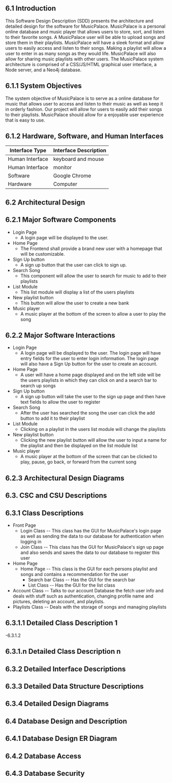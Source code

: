 ## 6.1      Introduction

This Software Design Description (SDD) presents the architecture and detailed design for the software for MusicPalace. MusicPalace is a personal online database and music player that allows users to store, sort, and listen to their favorite songs. A MusicPalace user will be able to upload songs and store them in their playlists. MusicPalace will have a sleek format and allow users to easily access and listen to their songs. Making a playlist will allow a user to enter in as many songs as they would life. MusicPalace will also allow for sharing music playlists with other users. The MusicPalace system architecture is comprised of a CSS/JS/HTML graphical user interface, a Node server, and a Neo4j database.

## 6.1.1     System Objectives

The system objective of MusicPalace is to serve as a online database for music that allows user to access and listen to their music as well as keep it in orderly fashion. Our project will allow for users to easily add their songs to their playlists. MusicPalace should allow for a enjoyable user experience that is easy to use.

## 6.1.2     Hardware, Software, and Human Interfaces

| Interface Type | Interface Description |
|---|---|
| Human Interface | keyboard and mouse |
| Human Interface | monitor |
| Software | Google Chrome |
| Hardware | Computer |

## 6.2       Architectural Design

## 6.2.1     Major Software Components

- Login Page
  - A login page will be displayed to the user.
- Home Page
  - The Frontend shall provide a brand new user with a homepage that will be customizable.
- Sign Up button
  - A sign up button that the user can click to sign up.
- Search Song
  - This component will allow the user to search for music to add to their playlists
- List Module
  - This list module will display a list of the users playlists
- New playlist button
  - This button will allow the user to create a new bank
- Music player
  - A music player at the bottom of the screen to allow a user to play the song

## 6.2.2     Major Software Interactions

- Login Page
  - A login page will be displayed to the user. The login page will have entry fields for the user to enter login information. The login page will also have a Sign Up button for the user to create an account.
- Home Page
  - A user will have a home page displayed and on the left side will be the users playlists in which they can click on and a search bar to search up songs
- Sign Up button
  - A sign up button will take the user to the sign up page and then have text fields to allow the user to register
- Search Song
  - After the user has searched the song the user can click the add button to add it to their playlist
- List Module
  - Clicking on a playlist in the users list module will change the playlists
- New playlist button
  - Clicking the new playlist button will allow the user to input a name for the playlist and then be displayed on the list module list
- Music player
  - A music player at the bottom of the screen that can be clicked to play, pause, go back, or forward from the current song

## 6.2.3     Architectural Design Diagrams
## 6.3.      CSC and CSU Descriptions
## 6.3.1     Class Descriptions
- Front Page
  - Login Class -- This class has the GUI for MusicPalace's login page as well as sending the data to our database for authentication when logging in
  - Join Class -- This class has the GUI for MusicPalace's sign up page and also sends and saves the data to our database to register this user
- Home Page
  - Home Page -- This class is the GUI for each persons playlist and songs and contains a recommendation for the user
    - Search bar Class -- Has the GUI for the search bar
    - List Class -- Has the GUI for the list class
- Account Class -- Talks to our account Database the fetch user info and deals with stuff such as authentication, changing profile name and pictures, deleting an account, and playlists.
- Playlists Class -- Deals with the storage of songs and managing playlists

## 6.3.1.1   Detailed Class Description 1

-6.3.1.2

## 6.3.1.n   Detailed Class Description n
## 6.3.2     Detailed Interface Descriptions
## 6.3.3     Detailed Data Structure Descriptions
## 6.3.4     Detailed Design Diagrams
## 6.4       Database Design and Description
## 6.4.1     Database Design ER Diagram
## 6.4.2     Database Access
## 6.4.3     Database Security
